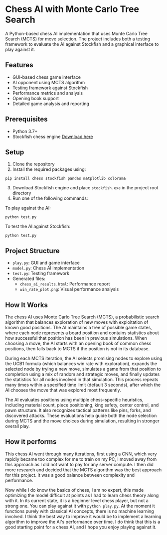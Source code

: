 # Chess AI with Monte Carlo Tree Search

A Python-based chess AI implementation that uses Monte Carlo Tree Search (MCTS) for move selection. The project includes both a testing framework to evaluate the AI against Stockfish and a graphical interface to play against it.

## Features

- GUI-based chess game interface
- AI opponent using MCTS algorithm
- Testing framework against Stockfish
- Performance metrics and analysis
- Opening book support
- Detailed game analysis and reporting

## Prerequisites

- Python 3.7+
- Stockfish chess engine <a href="https://stockfishchess.org/download/">Download here</a>

## Setup

1. Clone the repository
2. Install the required packages using:

```
pip install chess stockfish pandas matplotlib colorama
```

3. Download Stockfish engine and place `stockfish.exe` in the project root directory
4. Run one of the following commands:

To play against the AI:

```
python test.py
```

To test the AI against Stockfish:

```
python test.py
```

## Project Structure

- `play.py`: GUI and game interface
- `model.py`: Chess AI implementation
- `test.py`: Testing framework
- Generated files:
  - `chess_ai_results.html`: Performance report
  - `win_rate_plot.png`: Visual performance analysis

## How It Works

The chess AI uses Monte Carlo Tree Search (MCTS), a probabilistic search algorithm that balances exploration of new moves with exploitation of known good positions. The AI maintains a tree of possible game states, where each node represents a board position and contains statistics about how successful that position has been in previous simulations. When choosing a move, the AI starts with an opening book of common chess positions, then falls back to MCTS if the position is not in its database.

During each MCTS iteration, the AI selects promising nodes to explore using the UCB1 formula (which balances win rate with exploration), expands the selected node by trying a new move, simulates a game from that position to completion using a mix of random and strategic moves, and finally updates the statistics for all nodes involved in that simulation. This process repeats many times within a specified time limit (default 3 seconds), after which the AI chooses the move that was explored most frequently.

The AI evaluates positions using multiple chess-specific heuristics, including material count, piece positioning, king safety, center control, and pawn structure. It also recognizes tactical patterns like pins, forks, and discovered attacks. These evaluations help guide both the node selection during MCTS and the move choices during simulation, resulting in stronger overall play.

## How it performs

This chess AI went through many iterations, first using a CNN, which very rapidly became too complex for me to train on my PC, I moved away from this approach as I did not want to pay for any server compute. I then did more research and decided that the MCTS algorithm was the best approach for this project. It was a good balance between complexity and performance.

Now while I do know the basics of chess, I am no expert, this made optimizing the model difficult at points as I had to learn chess theory along with it. In its current state, it is a beginner level chess player, but not a strong one. You can play against it with `python play.py`. At the moment it functions purely with classical AI concepts, there is no machine learning involved. I think the best way to improve it would be to implement a learning algorithm to improve the AI's performance over time. I do think that this is a good starting point for a chess AI, and I hope you enjoy playing against it.
